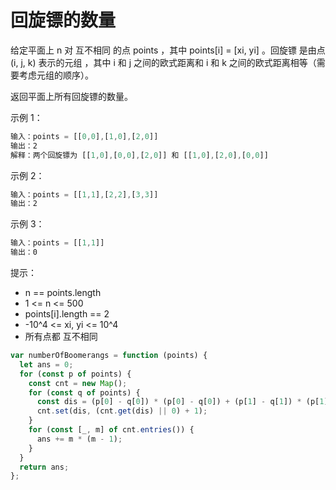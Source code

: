 # 回旋镖的数量

给定平面上 n 对 互不相同 的点 points ，其中 points[i] = [xi, yi] 。回旋镖 是由点 (i, j, k) 表示的元组 ，其中 i 和 j 之间的欧式距离和 i 和 k 之间的欧式距离相等（需要考虑元组的顺序）。

返回平面上所有回旋镖的数量。

示例 1：

```javascript
输入：points = [[0,0],[1,0],[2,0]]
输出：2
解释：两个回旋镖为 [[1,0],[0,0],[2,0]] 和 [[1,0],[2,0],[0,0]]
```

示例 2：

```javascript
输入：points = [[1,1],[2,2],[3,3]]
输出：2
```

示例 3：

```javascript
输入：points = [[1,1]]
输出：0
```

提示：

- n == points.length
- 1 <= n <= 500
- points[i].length == 2
- -10^4 <= xi, yi <= 10^4
- 所有点都 互不相同

```javascript
var numberOfBoomerangs = function (points) {
  let ans = 0;
  for (const p of points) {
    const cnt = new Map();
    for (const q of points) {
      const dis = (p[0] - q[0]) * (p[0] - q[0]) + (p[1] - q[1]) * (p[1] - q[1]);
      cnt.set(dis, (cnt.get(dis) || 0) + 1);
    }
    for (const [_, m] of cnt.entries()) {
      ans += m * (m - 1);
    }
  }
  return ans;
};
```
